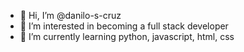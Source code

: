 - 👋 Hi, I’m @danilo-s-cruz
- 👀 I’m interested in becoming a full stack developer
- 🌱 I’m currently learning python, javascript, html, css

<!---
danilo-s-cruz/danilo-s-cruz is a ✨ special ✨ repository because its `README.md` (this file) appears on your GitHub profile.
You can click the Preview link to take a look at your changes.
--->

